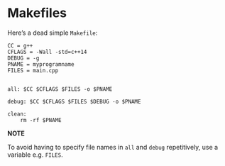 # Makefiles

Here’s a dead simple `Makefile`:

```make
CC = g++
CFLAGS = -Wall -std=c++14
DEBUG = -g
PNAME = myprogramname
FILES = main.cpp


all: $CC $CFLAGS $FILES -o $PNAME

debug: $CC $CFLAGS $FILES $DEBUG -o $PNAME

clean:
	rm -rf $PNAME
```

**NOTE** 

To avoid having to specify file names in `all` and `debug` repetitively, use a variable e.g. `FILES`.
